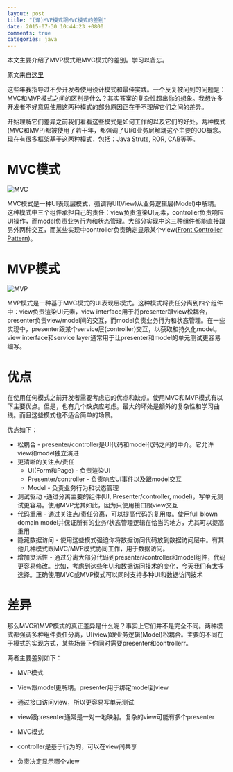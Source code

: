 ```yaml
---
layout: post
title: "(译)MVP模式跟MVC模式的差别"
date: 2015-07-30 10:44:23 +0800
comments: true
categories: java
---
```

本文主要介绍了MVP模式跟MVC模式的差别。学习以备忘。

<!--more-->

原文来自[这里](http://www.infragistics.com/community/blogs/todd_snyder/archive/2007/10/17/mvc-or-mvp-pattern-whats-the-difference.aspx)

这些年我指导过不少开发者使用设计模式和最佳实践。一个反复被问到的问题是：MVC和MVP模式之间的区别是什么？其实答案的复杂性超出你的想象。我想许多开发者不好意思使用这两种模式的部分原因正在于不理解它们之间的差异。

开始理解它们差异之前我们看看这些模式是如何工作的以及它们的好处。两种模式(MVC和MVP)都被使用了若干年，都强调了UI和业务层解耦这个主要的OO概念。现在有很多框架基于这两种模式，包括：Java Struts, ROR, CAB等等。

# MVC模式

![MVC](http://users.infragistics.com/tsnyder/MVC%20View.jpg)

MVC模式是一种UI表现层模式，强调将UI(View)从业务逻辑层(Model)中解耦。这种模式中三个组件承担自己的责任：view负责渲染UI元素，controller负责响应UI操作，而model负责业务行为和状态管理。大部分实现中这三种组件都能直接跟另外两种交互，而某些实现中controller负责确定显示某个view([Front Controller Pattern](http://msdn2.microsoft.com/en-us/library/ms978723.aspx))。

# MVP模式

![MVP](http://users.infragistics.com/tsnyder/MVP%20View.jpg)

MVP模式是一种基于MVC模式的UI表现层模式。这种模式将责任分离到四个组件中：view负责渲染UI元素，view interface用于将presenter跟view松耦合，presenter负责view/model间的交互，而model负责业务行为和状态管理。在一些实现中，presenter跟某个service层(controller)交互，以获取和持久化model。view interface和service layer通常用于让presenter和model的单元测试更容易编写。

# 优点
在使用任何模式之前开发者需要考虑它的优点和缺点。使用MVC和MVP模式有以下主要优点。但是，也有几个缺点应考虑。最大的坏处是额外的复杂性和学习曲线。而且这些模式也不适合简单的场景。

优点如下：

+ 松耦合 - presenter/controller是UI代码和model代码之间的中介。它允许view和model独立演进
+ 更清晰的关注点/责任
  + UI(Form和Page) - 负责渲染UI
  + Presenter/controller - 负责响应UI事件以及跟model交互
  + Model - 负责业务行为和状态管理
+ 测试驱动 -通过分离主要的组件(UI, Presenter/controller, model)，写单元测试更容易。使用MVP尤其如此，因为只使用接口跟view交互
+ 代码重用 - 通过关注点/责任分离，可以提高代码的复用度。使用full blown domain model并保证所有的业务/状态管理逻辑在恰当的地方，尤其可以提高重用
+ 隐藏数据访问 - 使用这些模式强迫你将数据访问代码放到数据访问层中。有其他几种模式跟MVC/MVP模式协同工作，用于数据访问。
+ 增加灵活性 - 通过分离大部分代码到presenter/controller和model组件，代码更容易修改。比如，考虑到这些年UI和数据访问技术的变化，今天我们有太多选择。正确使用MVC或MVP模式可以同时支持多种UI和数据访问技术

# 差异
那么MVC和MVP模式的真正差异是什么呢？事实上它们并不是完全不同。两种模式都强调多种组件责任分离，UI(view)跟业务逻辑(Model)松耦合。主要的不同在于模式的实现方式，某些场景下你同时需要presenter和controllerr。

两者主要差别如下：

+ MVP模式
 + View跟model更解耦。presenter用于绑定model到view
 + 通过接口访问view，所以更容易写单元测试
 + view跟presenter通常是一对一地映射。复杂的view可能有多个presenter
 
+ MVC模式
 + controller是基于行为的，可以在view间共享
 + 负责决定显示哪个view